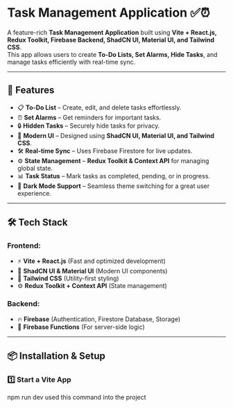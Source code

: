 # Task Management Application ✅⏰  

A feature-rich **Task Management Application** built using **Vite + React.js, Redux Toolkit, Firebase Backend, ShadCN UI, Material UI, and Tailwind CSS**.  
This app allows users to create **To-Do Lists, Set Alarms, Hide Tasks**, and manage tasks efficiently with real-time sync.  

---

## 🚀 Features  

- 📋 **To-Do List** – Create, edit, and delete tasks effortlessly.  
- ⏰ **Set Alarms** – Get reminders for important tasks.  
- 🔒 **Hidden Tasks** – Securely hide tasks for privacy.  
- 🎨 **Modern UI** – Designed using **ShadCN UI, Material UI, and Tailwind CSS**.  
- 🛠 **Real-time Sync** – Uses Firebase Firestore for live updates.  
- ⚙ **State Management** – **Redux Toolkit & Context API** for managing global state.  
- 📊 **Task Status** – Mark tasks as completed, pending, or in progress.  
- 🌙 **Dark Mode Support** – Seamless theme switching for a great user experience.  

---

## 🛠️ Tech Stack  

### **Frontend:**  
- ⚡ **Vite + React.js** (Fast and optimized development)  
- 🎨 **ShadCN UI & Material UI** (Modern UI components)  
- 💅 **Tailwind CSS** (Utility-first styling)  
- ⚙ **Redux Toolkit + Context API** (State management)  

### **Backend:**  
- 🔥 **Firebase** (Authentication, Firestore Database, Storage)  
- 🚀 **Firebase Functions** (For server-side logic)  

---

## 📦 Installation & Setup  

### **1️⃣ Start a Vite App**  
npm run dev used this command into the project

